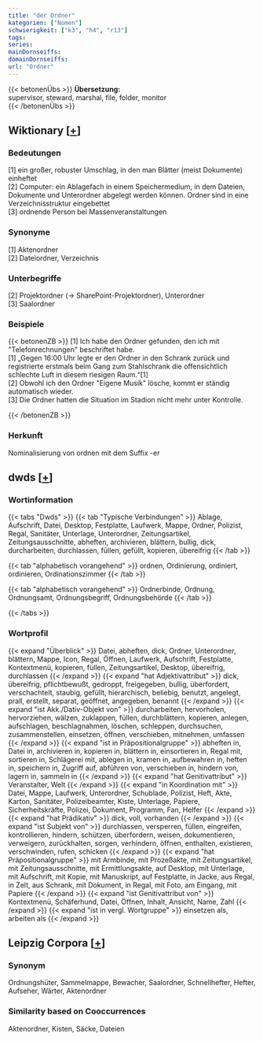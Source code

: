 ```yaml
---
title: "der Ordner"
kategorien: ["Nomen"]
schwierigkeit: ["k3", "h4", "r13"]
tags:
series:
mainDornseiffs:
domainDornseiffs:
url: "Ordner"
---
```


{{< betonenÜbs >}}
**Übersetzung:**  
supervisor, steward, marshal, file, folder, monitor  
{{< /betonenÜbs >}}

## Wiktionary [[+](https://de.wiktionary.org/wiki/Ordner)]

### Bedeutungen
[1] ein großer, robuster Umschlag, in den man Blätter (meist Dokumente) einheftet  
[2] Computer: ein Ablagefach in einem Speichermedium, in dem Dateien, Dokumente und Unterordner abgelegt werden können. Ordner sind in eine Verzeichnisstruktur eingebettet  
[3] ordnende Person bei Massenveranstaltungen  

### Synonyme
[1] Aktenordner  
[2] Dateiordner, Verzeichnis  

### Unterbegriffe
[2] Projektordner (→ SharePoint-Projektordner), Unterordner  
[3] Saalordner  

### Beispiele
{{< betonenZB >}}
[1] Ich habe den Ordner gefunden, den ich mit "Telefonrechnungen" beschriftet habe.  
[1] „Gegen 16:00 Uhr legte er den Ordner in den Schrank zurück und registrierte erstmals beim Gang zum Stahlschrank die offensichtlich schlechte Luft in diesem riesigen Raum.“[1]  
[2] Obwohl ich den Ordner "Eigene Musik" lösche, kommt er ständig automatisch wieder.  
[3] Die Ordner hatten die Situation im Stadion nicht mehr unter Kontrolle.  

{{< /betonenZB >}}
### Herkunft
Nominalisierung von ordnen mit dem Suffix -er  



## dwds [[+](https://www.dwds.de/wb/Ordner)]

### Wortinformation
{{< tabs "Dwds" >}}
{{< tab "Typische Verbindungen" >}}
Ablage, Aufschrift, Datei, Desktop, Festplatte, Laufwerk, Mappe, Ordner, Polizist, Regal, Sanitäter, Unterlage, Unterordner, Zeitungsartikel, Zeitungsausschnitte, abheften, archivieren, blättern, bullig, dick, durcharbeiten, durchlassen, füllen, gefüllt, kopieren, übereifrig
{{< /tab >}}

{{< tab "alphabetisch vorangehend" >}}
ordnen, Ordinierung, ordiniert, ordinieren, Ordinationszimmer
{{< /tab >}}

{{< tab "alphabetisch vorangehend" >}}
Ordnerbinde, Ordnung, Ordnungsamt, Ordnungsbegriff, Ordnungsbehörde
{{< /tab >}}

{{< /tabs >}}

### Wortprofil
{{< expand "Überblick" >}} Datei, abheften, dick, Ordner, Unterordner, blättern, Mappe, Icon, Regal, Öffnen, Laufwerk, Aufschrift, Festplatte, Kontextmenü, kopieren, füllen, Zeitungsartikel, Desktop, übereifrig, durchlassen {{< /expand >}}
{{< expand "hat Adjektivattribut" >}} dick, übereifrig, pflichtbewußt, gedroppt, freigegeben, bullig, überfordert, verschachtelt, staubig, gefüllt, hierarchisch, beliebig, benutzt, angelegt, prall, erstellt, separat, geöffnet, angegeben, benannt {{< /expand >}}
{{< expand "ist Akk./Dativ-Objekt von" >}} durcharbeiten, hervorholen, hervorziehen, wälzen, zuklappen, füllen, durchblättern, kopieren, anlegen, aufschlagen, beschlagnahmen, löschen, schleppen, durchsuchen, zusammenstellen, einsetzen, öffnen, verschieben, mitnehmen, umfassen {{< /expand >}}
{{< expand "ist in Präpositionalgruppe" >}} abheften in, Datei in, archivieren in, kopieren in, blättern in, einsortieren in, Regal mit, sortieren in, Schlägerei mit, ablegen in, kramen in, aufbewahren in, heften in, speichern in, Zugriff auf, abführen von, verschieben in, hindern von, lagern in, sammeln in {{< /expand >}}
{{< expand "hat Genitivattribut" >}} Veranstalter, Welt {{< /expand >}}
{{< expand "in Koordination mit" >}} Datei, Mappe, Laufwerk, Unterordner, Schublade, Polizist, Heft, Akte, Karton, Sanitäter, Polizeibeamter, Kiste, Unterlage, Papiere, Sicherheitskräfte, Polizei, Dokument, Programm, Fan, Helfer {{< /expand >}}
{{< expand "hat Prädikativ" >}} dick, voll, vorhanden {{< /expand >}}
{{< expand "ist Subjekt von" >}} durchlassen, versperren, füllen, eingreifen, kontrollieren, hindern, schützen, überfordern, weisen, dokumentieren, verweigern, zurückhalten, sorgen, verhindern, öffnen, enthalten, existieren, verschwinden, rufen, schicken {{< /expand >}}
{{< expand "hat Präpositionalgruppe" >}} mit Armbinde, mit Prozeßakte, mit Zeitungsartikel, mit Zeitungsausschnitte, mit Ermittlungsakte, auf Desktop, mit Unterlage, mit Aufschrift, mit Kopie, mit Manuskript, auf Festplatte, in Jacke, aus Regal, in Zelt, aus Schrank, mit Dokument, in Regal, mit Foto, am Eingang, mit Papiere {{< /expand >}}
{{< expand "ist Genitivattribut von" >}} Kontextmenü, Schäferhund, Datei, Öffnen, Inhalt, Ansicht, Name, Zahl {{< /expand >}}
{{< expand "ist in vergl. Wortgruppe" >}} einsetzen als, arbeiten als {{< /expand >}}

## Leipzig Corpora [[+](https://corpora.uni-leipzig.de/en/res?word=Ordner&corpusId=deu_newscrawl-public_2018)]


### Synonym
Ordnungshüter, Sammelmappe, Bewacher, Saalordner, Schnellhefter, Hefter, Aufseher, Wärter, Aktenordner


### Similarity based on Cooccurrences
Aktenordner, Kisten, Säcke, Dateien

